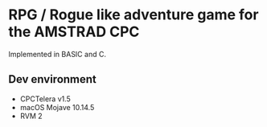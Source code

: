 # RPG / Rogue like adventure game for the AMSTRAD CPC

Implemented in BASIC and C.

## Dev environment

- CPCTelera v1.5
- macOS Mojave 10.14.5
- RVM 2